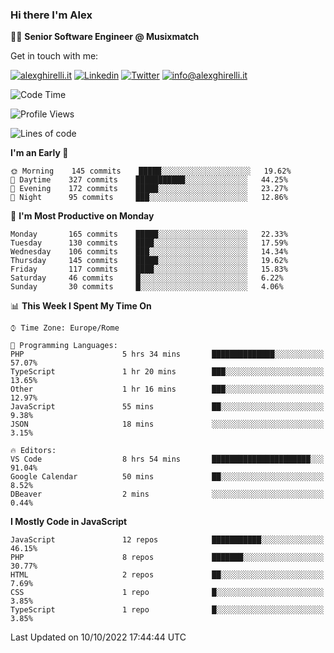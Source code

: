 ### Hi there I'm Alex

👨‍💻 __Senior Software Engineer @ Musixmatch__

Get in touch with me:

[![alexghirelli.it](https://img.shields.io/static/v1?label=alexghirelli.it&message=%20&color=red&logo=&style=flat-square&logoColor=white)](https://www.alexghirelli.it/)
[![Linkedin](https://img.shields.io/static/v1?label=Linkedin&message=%20&color=blue&logo=Linkedin&style=flat-square&logoColor=white)](https://linkedin.com/in/alexghirelli)
[![Twitter](https://img.shields.io/static/v1?label=Twitter&message=%20&color=blue&logo=Twitter&style=flat-square&logoColor=white)](https://twitter.com/alexGhirelli)
[![info@alexghirelli.it](https://img.shields.io/static/v1?label=info@alexghirelli.it&message=%20&color=red&logo=gmail&style=flat-square&logoColor=white)](mailto:info@alexghirelli.it)

<!--START_SECTION:waka-->
![Code Time](http://img.shields.io/badge/Code%20Time-7%2C026%20hrs%2057%20mins-blue)

![Profile Views](http://img.shields.io/badge/Profile%20Views-36-blue)

![Lines of code](https://img.shields.io/badge/From%20Hello%20World%20I%27ve%20Written-789%20Thousand%20lines%20of%20code-blue)

**I'm an Early 🐤** 

```text
🌞 Morning    145 commits    █████░░░░░░░░░░░░░░░░░░░░   19.62% 
🌆 Daytime    327 commits    ███████████░░░░░░░░░░░░░░   44.25% 
🌃 Evening    172 commits    █████░░░░░░░░░░░░░░░░░░░░   23.27% 
🌙 Night      95 commits     ███░░░░░░░░░░░░░░░░░░░░░░   12.86%

```
📅 **I'm Most Productive on Monday** 

```text
Monday       165 commits    █████░░░░░░░░░░░░░░░░░░░░   22.33% 
Tuesday      130 commits    ████░░░░░░░░░░░░░░░░░░░░░   17.59% 
Wednesday    106 commits    ███░░░░░░░░░░░░░░░░░░░░░░   14.34% 
Thursday     145 commits    █████░░░░░░░░░░░░░░░░░░░░   19.62% 
Friday       117 commits    ████░░░░░░░░░░░░░░░░░░░░░   15.83% 
Saturday     46 commits     █░░░░░░░░░░░░░░░░░░░░░░░░   6.22% 
Sunday       30 commits     █░░░░░░░░░░░░░░░░░░░░░░░░   4.06%

```


📊 **This Week I Spent My Time On** 

```text
⌚︎ Time Zone: Europe/Rome

💬 Programming Languages: 
PHP                      5 hrs 34 mins       ██████████████░░░░░░░░░░░   57.07% 
TypeScript               1 hr 20 mins        ███░░░░░░░░░░░░░░░░░░░░░░   13.65% 
Other                    1 hr 16 mins        ███░░░░░░░░░░░░░░░░░░░░░░   12.97% 
JavaScript               55 mins             ██░░░░░░░░░░░░░░░░░░░░░░░   9.38% 
JSON                     18 mins             ░░░░░░░░░░░░░░░░░░░░░░░░░   3.15%

🔥 Editors: 
VS Code                  8 hrs 54 mins       ██████████████████████░░░   91.04% 
Google Calendar          50 mins             ██░░░░░░░░░░░░░░░░░░░░░░░   8.52% 
DBeaver                  2 mins              ░░░░░░░░░░░░░░░░░░░░░░░░░   0.44%

```

**I Mostly Code in JavaScript** 

```text
JavaScript               12 repos            ███████████░░░░░░░░░░░░░░   46.15% 
PHP                      8 repos             ███████░░░░░░░░░░░░░░░░░░   30.77% 
HTML                     2 repos             ██░░░░░░░░░░░░░░░░░░░░░░░   7.69% 
CSS                      1 repo              █░░░░░░░░░░░░░░░░░░░░░░░░   3.85% 
TypeScript               1 repo              █░░░░░░░░░░░░░░░░░░░░░░░░   3.85%

```



 Last Updated on 10/10/2022 17:44:44 UTC
<!--END_SECTION:waka-->
